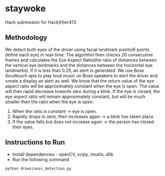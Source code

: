 # staywoke
Hack submission for Hack(H)er413

## Methodology
We detect both eyes of the driver using facial landmark points(6 points define each eye) in real-time. The algorithm then checks 20 consecutive frames and calculates the Eye Aspect Ratio(the ratio of distances between the vertical eye landmarks and the distances between the horizontal eye landmarks). If it is less than 0.25, an alert is generated. We use Bose Soudtouch apis to play loud music on Bose speakers to alert the driver and create a display an alert as well.
We know that the return value of the eye aspect ratio will be approximately constant when the eye is open. The value will then rapid decrease towards zero during a blink.
If the eye is closed, the eye aspect ratio will remain approximately constant, but will be much smaller than the ratio when the eye is open. 
1. When the ratio is constant -> eye is open. 
2. Rapidly drops to zero, then increases again -> a blink has taken place. 
3. If the value falls but does not increase again -> the person has closed their eyes.

## Instructions to Run

- Install dependencies - openCV, scipy, imutils, dlib
- Run the following command

```python drowsiness_detection.py```
